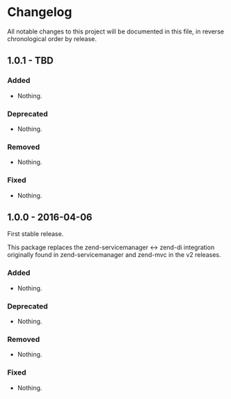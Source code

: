 # Changelog

All notable changes to this project will be documented in this file, in reverse chronological order by release.

## 1.0.1 - TBD

### Added

- Nothing.

### Deprecated

- Nothing.

### Removed

- Nothing.

### Fixed

- Nothing.

## 1.0.0 - 2016-04-06

First stable release.

This package replaces the zend-servicemanager <-> zend-di integration originally
found in zend-servicemanager and zend-mvc in the v2 releases.

### Added

- Nothing.

### Deprecated

- Nothing.

### Removed

- Nothing.

### Fixed

- Nothing.
